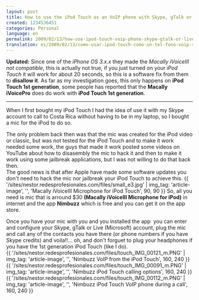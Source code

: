 ```yaml
---
layout: post
title: How to use the iPod Touch as an VoIP phone with Skype, gTalk or live
created: 1234536451
categories: Personal
language: en
permalink: 2009/02/13/how-use-ipod-touch-voip-phone-skype-gtalk-or-live-5/
translation: es/2009/02/13/como-usar-ipod-touch-como-un-tel-fono-voip-skype-gtalk-o-live-6/
---
```

__Updated:__ Since one of the _iPhone OS 3.x.x_ they made the _Macally iVoiceIII_ _not compatible_, this is actually not true, if you just turned on your _iPod Touch_ it will work for about 20 seconds, so this is a software fix from them to __disallow it__. As far as my investigation goes, this only happens on __iPod Touch 1st generation__, some people has reported that the __Macally iVoicePro__ does do work with __iPod Touch 1st generation__.

---
When I first bought my iPod Touch I had the idea of use it with my Skype account to call to Costa Rica without having to be in my laptop, so I bought a mic for the iPod to do so.

The only problem back then was that the mic was created for the iPod video or classic, but was not tested for the iPod Touch and to make it work needed some work, the guys that made it work posted some videos on YouTube about how to disasembly the mic to hack it and then to make it work using some jailbreak applications, but I was not willing to do that back then.   
The good news is that after Apple have made some software updates you don't need to hack the mic nor jailbreak your iPod Touch to achieve this.
{{ '/sites/nestor.redesprofesionales.com/files/small_e3.jpg' | img_tag: 'article-image', '', 'Macally iVoiceIII Microphone for iPod Touch', 90, 90 }}
So, all you need is mic that is arround $30 __(Macally iVoiceIII Microphone for iPod)__ in internet and the app __Nimbuzz__ which is free and you can get it on the app store.

Once you have your mic with you and you installed the app&nbsp; you can enter and configure your Skype, gTalk or Live (Microsoft) account, plug the mic and call any of the contacts you have there (or phone numbers if you have Skype credits) and voila!!... oh, and don't forguet to plug your headphones if you have the 1st generation iPod Touch (like I do).   
{{ '/sites/nestor.redesprofesionales.com/files/touch_IMG_00121_m.PNG' | img_tag: 'article-image', '', 'Nimbuzz VoIP from the iPod Touch', 160, 240 }}
{{ '/sites/nestor.redesprofesionales.com/files/touch_IMG_00091_m.PNG' | img_tag: 'article-image', '', 'Nimbuzz iPod Touch calling options', 160, 240 }}
{{ '/sites/nestor.redesprofesionales.com/files/touch_IMG_00112_m.PNG' | img_tag: 'article-image', '', 'Nimbuzz iPod Touch VoIP phone during a call', 160, 240 }}

